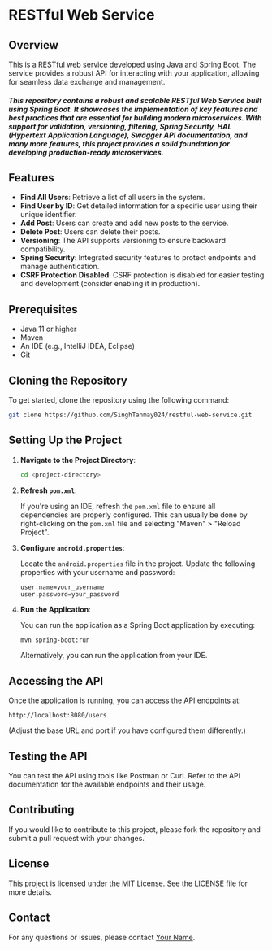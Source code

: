 # RESTful Web Service

## Overview

This is a RESTful web service developed using Java and Spring Boot. The service provides a robust API for interacting with your application, allowing for seamless data exchange and management.
##### This repository contains a robust and scalable RESTful Web Service built using Spring Boot. It showcases the implementation of key features and best practices that are essential for building modern microservices. With support for validation, versioning, filtering, Spring Security, HAL (Hypertext Application Language), Swagger API documentation, and many more features, this project provides a solid foundation for developing production-ready microservices.

## Features

- **Find All Users**: Retrieve a list of all users in the system.
- **Find User by ID**: Get detailed information for a specific user using their unique identifier.
- **Add Post**: Users can create and add new posts to the service.
- **Delete Post**: Users can delete their posts.
- **Versioning**: The API supports versioning to ensure backward compatibility.
- **Spring Security**: Integrated security features to protect endpoints and manage authentication.
- **CSRF Protection Disabled**: CSRF protection is disabled for easier testing and development (consider enabling it in production).

## Prerequisites

- Java 11 or higher
- Maven
- An IDE (e.g., IntelliJ IDEA, Eclipse)
- Git

## Cloning the Repository

To get started, clone the repository using the following command:

```bash
git clone https://github.com/SinghTanmay024/restful-web-service.git
```

## Setting Up the Project

1. **Navigate to the Project Directory**:

   ```bash
   cd <project-directory>
   ```

2. **Refresh `pom.xml`**:

   If you're using an IDE, refresh the `pom.xml` file to ensure all dependencies are properly configured. This can usually be done by right-clicking on the `pom.xml` file and selecting "Maven" > "Reload Project".

3. **Configure `android.properties`**:

   Locate the `android.properties` file in the project. Update the following properties with your username and password:

   ```properties
   user.name=your_username
   user.password=your_password
   ```

4. **Run the Application**:

   You can run the application as a Spring Boot application by executing:

   ```bash
   mvn spring-boot:run
   ```

   Alternatively, you can run the application from your IDE.

## Accessing the API

Once the application is running, you can access the API endpoints at:

```
http://localhost:8080/users
```

(Adjust the base URL and port if you have configured them differently.)

## Testing the API

You can test the API using tools like Postman or Curl. Refer to the API documentation for the available endpoints and their usage.

## Contributing

If you would like to contribute to this project, please fork the repository and submit a pull request with your changes.

## License

This project is licensed under the MIT License. See the LICENSE file for more details.

## Contact

For any questions or issues, please contact [Your Name](mailto:sttanmay17@gmail.com).
